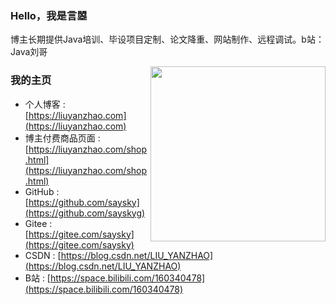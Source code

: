 ### Hello，我是言曌
博主长期提供Java培训、毕设项目定制、论文降重、网站制作、远程调试。b站：Java刘哥


<a href="https://goog.tech"><img align='right' src='https://media.giphy.com/media/d1DVd87uM1xJip8gUv/giphy.gif' width='280'></a>

### 我的主页
* 个人博客 : [https://liuyanzhao.com](https://liuyanzhao.com)
* 博主付费商品页面 : [https://liuyanzhao.com/shop.html](https://liuyanzhao.com/shop.html)
* GitHub : [https://github.com/saysky](https://github.com/sayskyg)
* Gitee : [https://gitee.com/saysky](https://gitee.com/saysky)
* CSDN : [https://blog.csdn.net/LIU_YANZHAO](https://blog.csdn.net/LIU_YANZHAO)
* B站 : [https://space.bilibili.com/160340478](https://space.bilibili.com/160340478)
